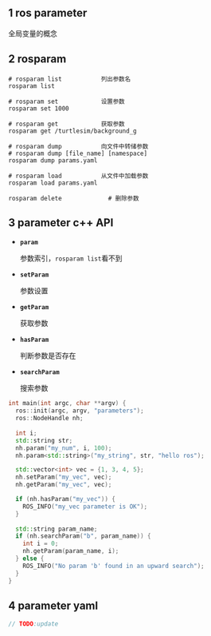 ## 1 ros parameter

全局变量的概念



## 2 rosparam

```shell
# rosparam list           列出参数名
rosparam list

# rosparam set            设置参数
rosparam set 1000

# rosparam get            获取参数
rosparam get /turtlesim/background_g

# rosparam dump           向文件中转储参数
# rosparam dump [file_name] [namespace]
rosparam dump params.yaml

# rosparam load           从文件中加载参数
rosparam load params.yaml

rosparam delete         	# 删除参数
```



## 3 parameter c++ API

* **` param `**

  参数索引，`rosparam list`看不到

* **`setParam`**

  参数设置

* **`getParam`**

  获取参数

* **`hasParam`**

  判断参数是否存在

* **`searchParam`**

  搜索参数



```c++
int main(int argc, char **argv) {
  ros::init(argc, argv, "parameters");
  ros::NodeHandle nh;
    
  int i;
  std::string str;
  nh.param("my_num", i, 100);
  nh.param<std::string>("my_string", str, "hello ros");

  std::vector<int> vec = {1, 3, 4, 5};
  nh.setParam("my_vec", vec);
  nh.getParam("my_vec", vec);

  if (nh.hasParam("my_vec")) {
    ROS_INFO("my_vec parameter is OK");
  }
    
  std::string param_name;
  if (nh.searchParam("b", param_name)) {
    int i = 0;
    nh.getParam(param_name, i);
  } else {
    ROS_INFO("No param 'b' found in an upward search");
  }
}
```



## 4 parameter yaml

```c++
// TODO:update
```





















